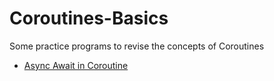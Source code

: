 # Coroutines-Basics
Some practice programs to revise the concepts of Coroutines

 - [Async Await in Coroutine](ASYNC_AWAIT.md)